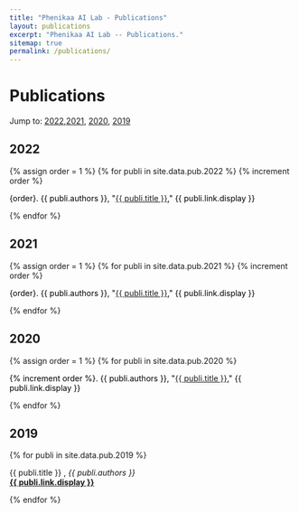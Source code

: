 ```yaml
---
title: "Phenikaa AI Lab - Publications"
layout: publications
excerpt: "Phenikaa AI Lab -- Publications."
sitemap: true
permalink: /publications/
---
```



# Publications
Jump to: [2022](#2022),[2021](#2021), [2020](#2020), [2019](#2019)
## 2022
{% assign order = 1 %}
{% for publi in site.data.pub.2022 %}
  {% increment order %}
  <p style="color: black">
  {order}. {{ publi.authors }}, "<a href="{{ publi.link.url }}">{{ publi.title }}</a>," {{ publi.link.display }}
  </p>
{% endfor %}

## 2021
{% assign order = 1 %}
{% for publi in site.data.pub.2021 %}
  {% increment order %}
  <p style="color: black">
  {order}. {{ publi.authors }}, "<a href="{{ publi.link.url }}">{{ publi.title }}</a>," {{ publi.link.display }}
  </p>
{% endfor %}

## 2020
{% assign order = 1 %}
{% for publi in site.data.pub.2020 %}
  <p style="color: black">
  {% increment order %}. {{ publi.authors }}, "<a href="{{ publi.link.url }}">{{ publi.title }}</a>," {{ publi.link.display }}
  </p>
{% endfor %}

## 2019
{% for publi in site.data.pub.2019 %}

  {{ publi.title }} ,
  <em>{{ publi.authors }} </em><br /><a href="{{ publi.link.url }}"><b>{{ publi.link.display }}</b></a>

{% endfor %}
